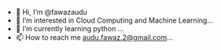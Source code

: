 - 👋 Hi, I’m @fawazaudu
- 👀 I’m interested in Cloud Computing and Machine Learning...
- 🌱 I’m currently learning python ...
- 📫 How to reach me audu.fawaz.2@gmail.com...
  

<!---
fawazaudu/fawazaudu is a ✨ special ✨ repository because its `README.md` (this file) appears on your GitHub profile.
You can click the Preview link to take a look at your changes.
--->
